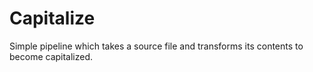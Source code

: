 # Capitalize

Simple pipeline which takes a source file and transforms its contents to become capitalized.
